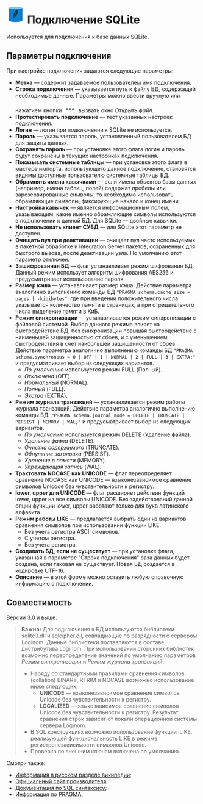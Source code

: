 # ![](../../../images/icons/vendors/sqliteunidacdbconnection.svg) Подключение SQLite

Используется для подключения к базе данных SQLite.

## Параметры подключения

При настройке подключения задаются следующие параметры:

* **Метка** — содержит задаваемое пользователем имя подключения.
* **Строка подключения** — указывается путь к файлу БД, содержащей необходимые данные. Параметры можно ввести вручную или нажатием кнопки ![](../../../media/app/icons/toolbar-18/browse.svg) вызвать окно *Открыть файл*.
* **Протестировать подключение** — тест указанных настроек подключения.
* **Логин** — логин при подключении к SQLite не используется.
* **Пароль** — указывается пароль, установленный пользователем БД для защиты данных.
* **Сохранять пароль** — при установке этого флага логин и пароль будут сохранены в текущих настройках подключения.
* **Показывать системные таблицы** — при установке этого флага в мастере импорта, использующего данное подключение, становятся видимы доступные пользователю системные таблицы БД.
* **Обрамлять имена кавычками** — если имена объектов базы данных (например, имена таблиц, полей) содержат пробелы или зарезервированные символы, то необходимо использовать обрамляющие символы, фиксирующие начало и конец имени.
* **Настройка кавычек** — является информационным полем, указывающим, какие именно обрамляющие символы используются в подключении к данной БД. Для SQLite — двойные кавычки.
* **Не использовать клиент СУБД** — для SQLite этот параметр не доступен.
* **Очищать пул при деактивации** — очищает пул часто используемых в пакетной обработке и Integration Server пакетов, сохраненных для быстрого вызова, после деактивации узла. По умолчанию этот параметр отключен.
* **Зашифрованная БД** — флаг устанавливает режим шифрования БД. Данный режим использует алгоритм шифрования AES256 и предусматривает использование пароля.
* **Размер кэша** — устанавливает размер кэша. Действие параметра аналогично выполнению команды БД `"PRAGMA schema.cache_size = pages | -kibibytes"`, где при введении положительного числа указывается количество памяти в страницах, а при отрицательного числа выделение памяти в КиБ.
* **Режим синхронизации** — устанавливается режим синхронизации с файловой системой. Выбор данного режима влияет на быстродействие БД, без синхронизации повышая быстродействие с наименьшей защищенностью от сбоев, и с уменьшением быстродействия в счет наибольшей защищенности от сбоев. Действие параметра аналогично выполнению команды БД `"PRAGMA schema.synchronous = 0 | OFF | 1 | NORMAL | 2 | FULL | 3 | EXTRA;"` и предусматривает выбор из следующих вариантов.
  * *По умолчанию* используется режим FULL (Полный).
  * *Отключена* (OFF).
  * *Нормальный* (NORMAL).
  * *Полный* (FULL).
  * *Экстра* (EXTRA).
* **Режим журнала транзакций** — устанавливается режим работы журнала транзакций. Действие параметра аналогично выполнению команды БД: `"PRAGMA schema.journal_mode = DELETE | TRUNCATE | PERSIST | MEMORY | WAL;"` и предусматривает выбор из следующих вариантов.
  * *По умолчанию* используется режим DELETE (Удаление файла).
  * *Удаление файла* (DELETE).
  * *Очистка содержимого* (TRUNCATE).
  * *Обнуление заголовка* (PERSIST).
  * *Хранение в памяти* (MEMORY).
  * *Упреждающая запись* (WAL).
* **Трактовать NOCASE как UNICODE** — флаг переопределяет сравнение NOCASE как UNICODE — языконезависимое сравнение символов Unicode без чувствительности к регистру.
* **lower, upper для UNICODE** — флаг расширяет действия функций lower, upper на все символы UNICODE. Без задействований данной опции функции lower, upper работают только для букв латинского алфавита.
* **Режим работы LIKE** — предлагается выбрать один из вариантов сравнения символов при использовании функции LIKE.
  * Без учета регистра ASCII символов.
  * С учетом регистра.
  * Без учета регистра.
* **Создавать БД, если не существует** — при установке флага, указанная в параметре "Строка подключения" база данных будет создана, если таковая не существует. Новая БД создается в кодировке UTF-16.
* **Описание** — в этой форме можно оставить любую справочную информацию о подключении.

## Совместимость

Версии 3.0 и выше.

> **Важно:** Для подключения к БД используются библиотеки sqlite3.dll и sqlcipher.dll, совпадающие по разрядности с сервером Loginom. Данные библиотеки поставляются в составе дистрибутива Loginom. При использовании сторонних библиотек возможно переопределение значений по умолчанию параметров *Режим синхронизации* и *Режим журнала транзакций*.
>
> * Наряду со стандартными правилами сравнения символов (collation) BINARY, RTRIM и NOCASE возможно использование ниже следующих.
>   * **UNICODE** — языконезависимое сравнение символов Unicode без чувствительности к регистру.
>   * **LOCALIZED** — языкозависимое сравнение символов Unicode без чувствительности к регистру. Результат сравнения строк зависит от локали операционной системы сервера Loginom.
> * В SQL конструкциях возможно использование функции iLIKE, реализующей функциональность LIKE в режиме регистронезависимости символов Unicode.
> * Проверка по внешним ключам включена по умолчанию.

Смотри также:

* [Информация в русском разделе википедии](https://ru.wikipedia.org/wiki/SQLite);
* [Официальный сайт производителя](https://sqlite.org);
* [Документация по SQL синтаксису](https://sqlite.org/lang.html);
* [Информация по PRAGMA](https://sqlite.org/pragma.html).

